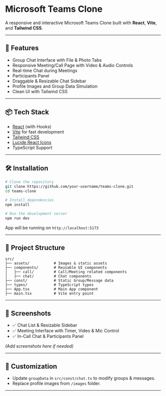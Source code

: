 # Microsoft Teams Clone

A responsive and interactive Microsoft Teams Clone built with **React**, **Vite**, and **Tailwind CSS**.

---

## 🚀 Features

- Group Chat Interface with File & Photo Tabs
- Responsive Meeting/Call Page with Video & Audio Controls
- Real-time Chat during Meetings
- Participants Panel
- Draggable & Resizable Chat Sidebar
- Profile Images and Group Data Simulation
- Clean UI with Tailwind CSS

---

## 📦 Tech Stack

- [React](https://reactjs.org/) (with Hooks)
- [Vite](https://vitejs.dev/) for fast development
- [Tailwind CSS](https://tailwindcss.com/)
- [Lucide React Icons](https://lucide.dev/)
- TypeScript Support

---

## 🛠️ Installation

```bash
# Clone the repository
git clone https://github.com/your-username/teams-clone.git
cd teams-clone

# Install dependencies
npm install

# Run the development server
npm run dev
```

App will be running on `http://localhost:5173`

---

## 📂 Project Structure

```
src/
├── assets/           # Images & static assets
├── components/       # Reusable UI components
│   ├── call/         # Call/Meeting related components
│   ├── chat/         # Chat components
├── const/            # Static Group/Message data
├── types/            # TypeScript types
├── App.tsx           # Main App component
├── main.tsx          # Vite entry point
```

---

## 📸 Screenshots

- ✅ Chat List & Resizable Sidebar
- ✅ Meeting Interface with Timer, Video & Mic Control
- ✅ In-Call Chat & Participants Panel

_(Add screenshots here if needed)_

---

## 🔧 Customization

- Update `groupData` in `src/const/chat.ts` to modify groups & messages.
- Replace profile images from `/images` folder.

---

